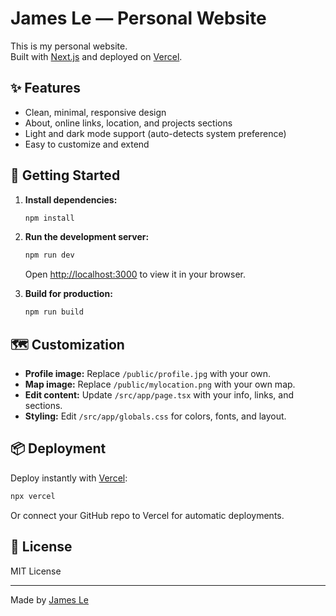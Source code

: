 # James Le — Personal Website

This is my personal website.  
Built with [Next.js](https://nextjs.org/) and deployed on [Vercel](https://vercel.com/).

## ✨ Features

- Clean, minimal, responsive design
- About, online links, location, and projects sections
- Light and dark mode support (auto-detects system preference)
- Easy to customize and extend

## 🚀 Getting Started

1. **Install dependencies:**
   ```bash
   npm install
   ```

2. **Run the development server:**
   ```bash
   npm run dev
   ```
   Open [http://localhost:3000](http://localhost:3000) to view it in your browser.

3. **Build for production:**
   ```bash
   npm run build
   ```

## 🗺️ Customization

- **Profile image:** Replace `/public/profile.jpg` with your own.
- **Map image:** Replace `/public/mylocation.png` with your own map.
- **Edit content:** Update `/src/app/page.tsx` with your info, links, and sections.
- **Styling:** Edit `/src/app/globals.css` for colors, fonts, and layout.

## 📦 Deployment

Deploy instantly with [Vercel](https://vercel.com/):

```bash
npx vercel
```

Or connect your GitHub repo to Vercel for automatic deployments.

## 📄 License

MIT License

---

Made by [James Le](mailto:hoangkhang.17jle@gmail.com)